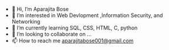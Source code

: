 - 👋 Hi, I’m Aparajita Bose
- 👀 I’m interested in Web Devlopment ,Information Security, and Networking
- 🌱 I’m currently learning SQL, CSS, HTML, C, python
- 💞️ I’m looking to collaborate on ...
- 📫 How to reach me aparajitabose001@gmail.com

<!---
AparajitaBose001/AparajitaBose001 is a ✨ special ✨ repository because its `README.md` (this file) appears on your GitHub profile.
You can click the Preview link to take a look at your changes.
--->

